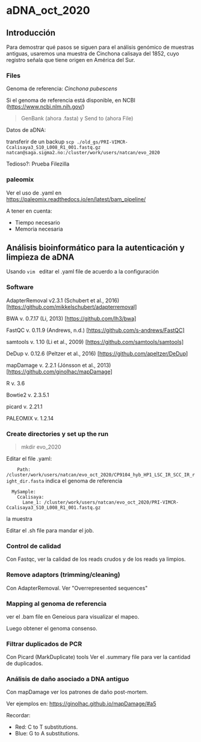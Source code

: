 # aDNA_oct_2020

## Introducción
 
Para demostrar qué pasos se siguen para el análisis genómico de muestras antiguas, usaremos una muestra de Cinchona calisaya del 1852, cuyo registro señala que tiene origen en América del Sur.


### Files

Genoma de referencia: _Cinchona pubescens_  

Si el genoma de referencia está disponible, en NCBI (https://www.ncbi.nlm.nih.gov/)
> GenBank (ahora .fasta) y Send to (ahora File)

Datos de aDNA:

transferir de un backup
```scp ./old_gs/PRI-VIMCR-Ccalisaya3_S10_L008_R1_001.fastq.gz natcan@saga.sigma2.no:/cluster/work/users/natcan/evo_2020```

Tedioso?: Prueba Filezilla

### paleomix

Ver el uso de .yaml en https://paleomix.readthedocs.io/en/latest/bam_pipeline/

A tener en cuenta:
- Tiempo necesario
- Memoria necesaria


## Análisis bioinformático para la autenticación y limpieza de aDNA


Usando ```vim ``` editar el .yaml file de acuerdo a la configuración

### Software

AdapterRemoval v2.3.1 (Schubert et al., 2016) [https://github.com/mikkelschubert/adapterremoval]

BWA v. 0.7.17 (Li, 2013) [https://github.com/lh3/bwa]

FastQC v. 0.11.9 (Andrews, n.d.) [https://github.com/s-andrews/FastQC]

samtools v. 1.10 (Li et al., 2009) [https://github.com/samtools/samtools]

DeDup v. 0.12.6 (Peltzer et al., 2016) [https://github.com/apeltzer/DeDup]

mapDamage v. 2.2.1 (Jónsson et al., 2013) [https://github.com/ginolhac/mapDamage]

R v. 3.6

Bowtie2 v. 2.3.5.1

picard v. 2.21.1

PALEOMIX v. 1.2.14

### Create directories y set up the run

>mkdir evo_2020

Editar el file .yaml:

```    Path: /cluster/work/users/natcan/evo_oct_2020/CP9104_hyb_HP1_LSC_IR_SCC_IR_right_dir.fasta``` indica el genoma de referencia
    
```Ccalisaya:
  MySample:
    Ccalisaya:
      Lane_1: /cluster/work/users/natcan/evo_oct_2020/PRI-VIMCR-Ccalisaya3_S10_L008_R1_001.fastq.gz
```
la muestra

Editar el .sh file para mandar el job.

### Control de calidad

Con Fastqc, ver la calidad de los reads crudos y de los reads ya limpios.
 
### Remove adaptors (trimming/cleaning)

Con AdapterRemoval. Ver "Overrepresented sequences"

### Mapping al genoma de referencia

ver el .bam file en Geneious para visualizar el mapeo.

Luego obtener el genoma consenso. 

### Filtrar duplicados de PCR

Con Picard (MarkDuplicate) tools
Ver el .summary file para ver la cantidad de duplicados.

### Análisis de daño asociado a DNA antiguo

Con mapDamage ver los patrones de daño post-mortem.

Ver ejemplos en: https://ginolhac.github.io/mapDamage/#a5

Recordar:
- Red: C to T substitutions.
- Blue: G to A substitutions.

